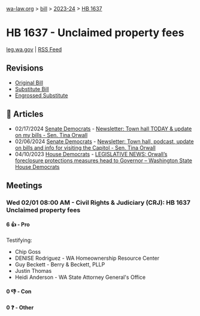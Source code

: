 [wa-law.org](/) > [bill](/bill/) > [2023-24](/bill/2023-24/) > [HB 1637](/bill/2023-24/hb/1637/)

# HB 1637 - Unclaimed property fees
[leg.wa.gov](https://app.leg.wa.gov/billsummary?BillNumber=1637&Year=2023&Initiative=false) | [RSS Feed](./rss.xml)

## Revisions
* [Original Bill](1/)
* [Substitute Bill](S/)
* [Engrossed Substitute](S.E/)

## 📰 Articles
* 02/17/2024 [Senate Democrats](/org/senate_democrats/) - [Newsletter: Town hall TODAY & update on my bills - Sen. Tina Orwall](https://senatedemocrats.wa.gov/orwall/2024/02/17/newsletter-town-hall-today-update-on-my-bills/#:~:text=HB%201637)
* 02/06/2024 [Senate Democrats](/org/senate_democrats/) - [Newsletter: Town hall, podcast, update on bills and info for visiting the Capitol - Sen. Tina Orwall](https://senatedemocrats.wa.gov/orwall/2024/02/06/newsletter-town-hall-podcast-update-on-bills-and-info-for-visiting-the-capitol/#:~:text=HB%201637)
* 04/10/2023 [House Democrats](/org/house_democrats/) - [LEGISLATIVE NEWS: Orwall’s foreclosure protections measures head to Governor – Washington State House Democrats](https://housedemocrats.wa.gov/blog/2023/04/10/legislative-news-orwalls-foreclosure-protections-measures-head-to-governor/#:~:text=HB%201637)

## Meetings
### Wed 02/01 08:00 AM - Civil Rights & Judiciary (CRJ): HB 1637 Unclaimed property fees
#### 6 👍 - Pro
Testifying:
* Chip Goss
* DENISE Rodriguez - WA Homeownership Resource Center
* Guy Beckett - Berry & Beckett, PLLP
* Justin Thomas
* Heidi Anderson - WA State Attorney General's Office

#### 0 👎 - Con

#### 0 ❓ - Other
